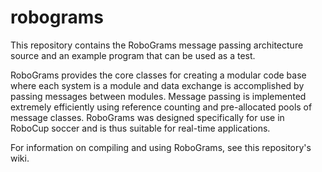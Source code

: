 robograms
=========

This repository contains the RoboGrams message passing architecture
source and an example program that can be used as a test.

RoboGrams provides the core classes for creating a modular code
base where each system is a module and data exchange is accomplished
by passing messages between modules. Message passing is implemented
extremely efficiently using reference counting and pre-allocated
pools of message classes. RoboGrams was designed specifically for
use in RoboCup soccer and is thus suitable for real-time applications.

For information on compiling and using RoboGrams, see this repository's
wiki.
